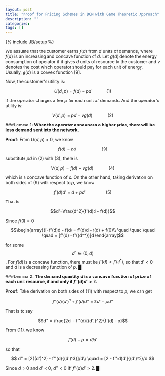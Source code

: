 ```yaml
---
layout: post
title: "Proof for Pricing Schemes in DCN with Game Theoretic Approach"
description: ""
categories: 
tags: []
---
```

{% include JB/setup %}

We assume that the customer earns $f(d)$ from $d$ units of demands, where $f(d)$ is an increasing and concave function of $d$. Let $g(d)$ denote the energy consumption of operator if it gives $d$ units of resource to the customer and $v$ denotes the cost which operator should pay for each unit of energy. Usually, $g(d)$ is a convex function [9].

Now, the customer's utility is:

$$       U(d,p) = f(d) - pd    \quad\quad\quad(1)$$

if the operator charges a fee $p$ for each unit of demands. And the operator's utility is:

$$       V(d,p) = pd - vg(d)   \quad\quad\quad(2)$$

###Lemma 1: 
**When the operator announces a higher price, there will be less demand sent into the network.**

__Proof__: From $U(d, p)=0$, we know 

$$    f(d) = pd \quad\quad\quad\quad\quad(3)$$

substitute $pd$ in (2) with (3), there is

$$    V(d, p)=f(d)-vg(d) \quad\quad\quad(4)$$

which is a concave function of $d$. On the other hand, taking derivation on both sides of (9) with respect to $p$, we know

$$    f'(d)d' = d + pd'      \quad\quad\quad\quad(5)       $$

That is 

$$d'=\frac{d^2}{f'(d)d - f(d)}$$

Since $f(0)=0$

$$\begin{array}{l}
f'(d)d - f(d) = f'(d)d - f(d) + f(0)\\
\quad \quad \quad \quad = [f'(d) - f'({d^*})]d
\end{array}$$

for some $${d^*} \in (0,d)$$. For $f(d)$ is a concave function, there must be $f'(d)<f'(d^*)$, so that $d'<0$ and $d$ is a decreasing function of $p$. █


###Lemma 2: 
**The demand quantity $d$ is a concave function of price of each unit resource, if and only if $f''(d)d'>2$.**

__Proof__: Take derivation on both sides of (11) with respect to $p$, we can get

$$f''(d){(d')^2} + f'(d)d'' = 2d' + pd''$$ 

That is to say

$$d'' = \frac{2d' - f''(d){(d')}^2}{f'(d) - p}$$ 

From (11), we know

$$f'(d) - p = d/d'$$ 

so that

$$ d'' = [2{(d')^2} - f''(d){(d')^3}]/d\\
\quad  = [2 - f''(d)d']{(d')^2}/d $$

Since $d>0$ and $d'<0$,  ${d''}<0$ iff ${f''}(d){d'} >2$. █